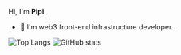Hi, I'm **Pipi**.

- 🍰 I'm web3 front-end infrastructure developer.



![Top Langs](https://github-readme-stats.vercel.app/api/top-langs/?username=Pszz&layout=compact) 
![GitHub stats](https://github-readme-stats.vercel.app/api?username=Pszz&hide_title=true&show_icons=true&locale=en)

